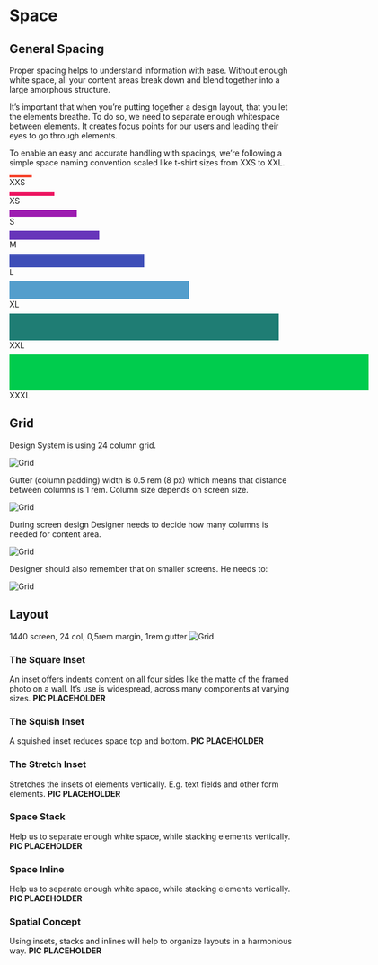 # Space

## General Spacing
Proper spacing helps to understand information with ease. Without enough white space, all your content areas break down and blend together into a large amorphous structure.

It’s important that when you’re putting together a design layout, that you
let the elements breathe. To do so, we need to separate enough whitespace
between elements. It creates focus points for our users and leading their
eyes to go through elements.

To enable an easy and accurate handling with spacings, we’re following a simple space naming convention scaled like t-shirt sizes from XXS to XXL.

<div id="rectangle" style="width:40px; height:4px; background-color:#F5412A"></div>
XXS
<div id="rectangle" style="width:1px; height:8px; background-color:#FFF"></div>
<div id="rectangle" style="width:80px; height:8px; background-color:#ED1561"></div>
XS
<div id="rectangle" style="width:1px; height:8px; background-color:#FFF"></div>
<div id="rectangle" style="width:120px; height:12px; background-color:#9D1DB1"></div>
S
<div id="rectangle" style="width:1px; height:8px; background-color:#FFF"></div>
<div id="rectangle" style="width:160px; height:16px; background-color:#6735BA"></div>
M
<div id="rectangle" style="width:1px; height:8px; background-color:#FFF"></div>
<div id="rectangle" style="width:240px; height:24px; background-color:#3E4EB8"></div>
L
<div id="rectangle" style="width:1px; height:8px; background-color:#FFF"></div>
<div id="rectangle" style="width:320px; height:32px; background-color:#549ECC"></div>
XL
<div id="rectangle" style="width:1px; height:8px; background-color:#FFF"></div>
<div id="rectangle" style="width:480px; height:48px; background-color:#1F7D74"></div>
XXL
<div id="rectangle" style="width:1px; height:8px; background-color:#FFF"></div>
<div id="rectangle" style="width:640px; height:64px; background-color:#00CC4D"></div>
XXXL


## Grid
Design System is using 24 column grid.

![Grid](/img/spacing1.svg)

Gutter (column padding) width is 0.5 rem (8 px) which means that distance between columns is 1 rem. Column size depends on screen size.

![Grid](/img/spacing2.svg)

During screen design Designer needs to decide how many columns is needed for content area.

![Grid](/img/spacing3.svg)

Designer should also remember that on smaller screens. He needs to:

![Grid](/img/spacing4.svg)

## Layout
1440 screen, 24 col, 0,5rem margin, 1rem gutter
![Grid](/img/spacing5.svg)

### The Square Inset
An inset offers indents content on all four sides like the matte of the framed photo on a wall. It’s use is widespread, across many components at varying sizes.
**PIC PLACEHOLDER**

### The Squish Inset
A squished inset reduces space top and bottom.
**PIC PLACEHOLDER**

### The Stretch Inset
Stretches the insets of elements vertically. E.g. text fields and other form elements.
**PIC PLACEHOLDER**

### Space Stack
Help us to separate enough white space, while stacking elements vertically.
**PIC PLACEHOLDER**

### Space Inline
Help us to separate enough white space, while stacking elements vertically.
**PIC PLACEHOLDER**

### Spatial Concept
Using insets, stacks and inlines will help to organize layouts in a harmonious way.
**PIC PLACEHOLDER**
